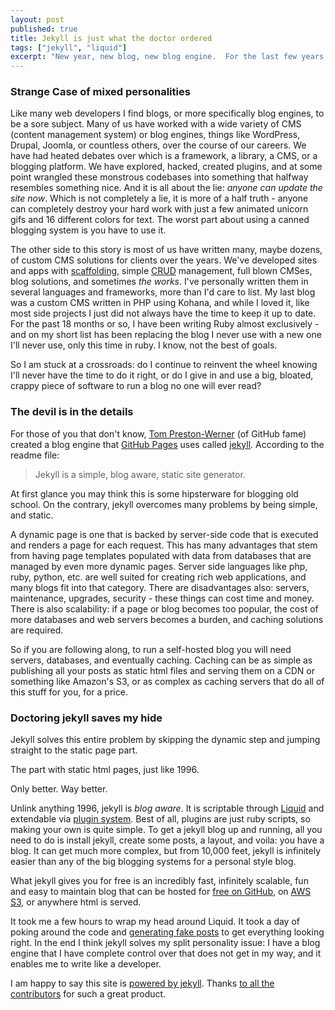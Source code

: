 ```yaml
---
layout: post
published: true
title: Jekyll is just what the doctor ordered
tags: ["jekyll", "liquid"]
excerpt: "New year, new blog, new blog engine.  For the last few years, my blog has successfully sat stagnant with 2 posts in it.  Despite my total lack of attention to this site, it still managed to garner a few dozen readers a day, mainly from stackoverflow and some Russian blog. For several months I have been eyeing jekyll, the blog engine from Tom Preston-Werner of GitHub fame."
---
```


### Strange Case of mixed personalities

Like many web developers I find blogs, or more specifically blog engines, to be a sore subject.  Many of us have worked with a wide variety of CMS (content management system) or blog engines, things like WordPress, Drupal, Joomla, or countless others, over the course of our careers.  We have had heated debates over which is a framework, a library, a CMS, or a blogging platform.  We have explored, hacked, created plugins, and at some point wrangled these monstrous codebases into something that halfway resembles something nice.  And it is all about the lie: _anyone can update the site now_.  Which is not completely a lie, it is more of a half truth - anyone can completely destroy your hard work with just a few animated unicorn gifs and 16 different colors for text.  The worst part about using a canned blogging system is you have to use it.

The other side to this story is most of us have written many, maybe dozens, of custom CMS solutions for clients over the years.  We've developed sites and apps with [scaffolding](http://en.wikipedia.org/wiki/Scaffold_%28programming%29), simple [CRUD](http://en.wikipedia.org/wiki/CRUD) management, full blown CMSes, blog solutions, and sometimes *the works*.  I've personally written them in several languages and frameworks, more than I'd care to list.  My last blog was a custom CMS written in PHP using Kohana, and while I loved it, like most side projects I just did not always have the time to keep it up to date.  For the past 18 months or so, I have been writing Ruby almost exclusively - and on my short list has been replacing the blog I never use with a new one I'll never use, only this time in ruby.  I know, not the best of goals.

So I am stuck at a crossroads: do I continue to reinvent the wheel knowing I'll never have the time to do it right, or do I give in and use a big, bloated, crappy piece of software to run a blog no one will ever read?

### The devil is in the details

For those of you that don't know, [Tom Preston-Werner](http://tom.preston-werner.com/) (of GitHub fame) created a blog engine that [GitHub Pages](http://pages.github.com/) uses called [jekyll](https://github.com/mojombo/jekyll). According to the readme file:

> Jekyll is a simple, blog aware, static site generator.

At first glance you may think this is some hipsterware for blogging old school.  On the contrary, jekyll overcomes many problems by being simple, and static.

A dynamic page is one that is backed by server-side code that is executed and renders a page for each request.  This has many advantages that stem from having page templates populated with data from databases that are managed by even more dynamic pages.  Server side languages like php, ruby, python, etc. are well suited for creating rich web applications, and many blogs fit into that category.  There are disadvantages also: servers, maintenance, upgrades, security - these things can cost time and money.  There is also scalability: if a page or blog becomes too popular, the cost of more databases and web servers becomes a burden, and caching solutions are required.  

So if you are following along, to run a self-hosted blog you will need servers, databases, and eventually caching.  Caching can be as simple as publishing all your posts as static html files and serving them on a CDN or something like Amazon's S3, or as complex as caching servers that do all of this stuff for you, for a price.  

### Doctoring jekyll saves my hide

Jekyll solves this entire problem by skipping the dynamic step and jumping straight to the static page part.  

The part with static html pages, just like 1996.  

Only better.  Way better.

Unlink anything 1996, jekyll is _blog aware_.  It is scriptable through [Liquid](http://liquidmarkup.org/) and extendable via [plugin system](https://github.com/mojombo/jekyll/wiki/Plugins). Best of all, plugins are just ruby scripts, so making your own is quite simple.  To get a jekyll blog up and running, all you need to do is install jekyll, create some posts, a layout, and voila: you have a blog.  It can get much more complex, but from 10,000 feet, jekyll is infinitely easier than any of the big blogging systems for a personal style blog.

What jekyll gives you for free is an incredibly fast, infinitely scalable, fun and easy to maintain blog that can be hosted for [free on GitHub](http://pages.github.com/), on [AWS S3](http://aws.typepad.com/aws/2011/02/host-your-static-website-on-amazon-s3.html), or anywhere html is served.

It took me a few hours to wrap my head around Liquid.  It took a day of poking around the code and [generating fake posts](https://gist.github.com/4666195) to get everything looking right. In the end I think jekyll solves my split personality issue: I have a blog engine that I have complete control over that does not get in my way, and it enables me to write like a developer.

I am happy to say this site is [powered by jekyll](https://github.com/mojombo/jekyll/wiki/Sites).  Thanks [to all the contributors](https://github.com/mojombo/jekyll/graphs/contributors) for such a great product.